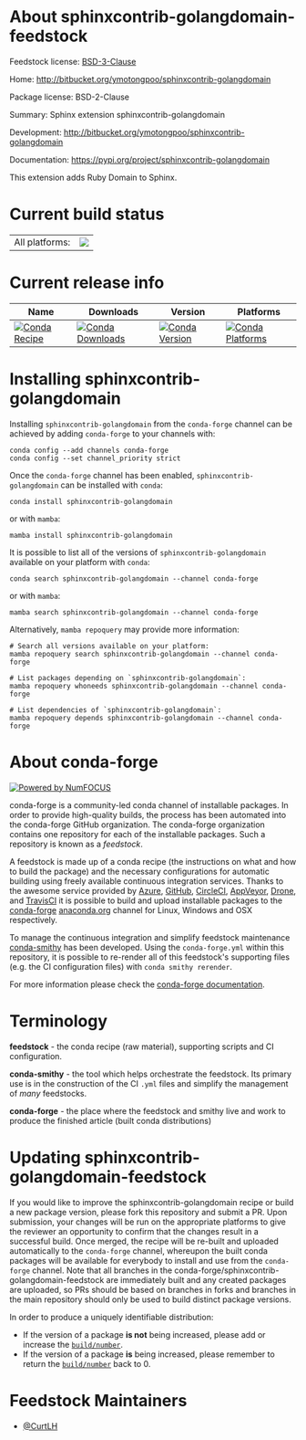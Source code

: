 About sphinxcontrib-golangdomain-feedstock
==========================================

Feedstock license: [BSD-3-Clause](https://github.com/conda-forge/sphinxcontrib-golangdomain-feedstock/blob/main/LICENSE.txt)

Home: http://bitbucket.org/ymotongpoo/sphinxcontrib-golangdomain

Package license: BSD-2-Clause

Summary: Sphinx extension sphinxcontrib-golangdomain

Development: http://bitbucket.org/ymotongpoo/sphinxcontrib-golangdomain

Documentation: https://pypi.org/project/sphinxcontrib-golangdomain

This extension adds Ruby Domain to Sphinx.


Current build status
====================


<table><tr><td>All platforms:</td>
    <td>
      <a href="https://dev.azure.com/conda-forge/feedstock-builds/_build/latest?definitionId=3568&branchName=main">
        <img src="https://dev.azure.com/conda-forge/feedstock-builds/_apis/build/status/sphinxcontrib-golangdomain-feedstock?branchName=main">
      </a>
    </td>
  </tr>
</table>

Current release info
====================

| Name | Downloads | Version | Platforms |
| --- | --- | --- | --- |
| [![Conda Recipe](https://img.shields.io/badge/recipe-sphinxcontrib--golangdomain-green.svg)](https://anaconda.org/conda-forge/sphinxcontrib-golangdomain) | [![Conda Downloads](https://img.shields.io/conda/dn/conda-forge/sphinxcontrib-golangdomain.svg)](https://anaconda.org/conda-forge/sphinxcontrib-golangdomain) | [![Conda Version](https://img.shields.io/conda/vn/conda-forge/sphinxcontrib-golangdomain.svg)](https://anaconda.org/conda-forge/sphinxcontrib-golangdomain) | [![Conda Platforms](https://img.shields.io/conda/pn/conda-forge/sphinxcontrib-golangdomain.svg)](https://anaconda.org/conda-forge/sphinxcontrib-golangdomain) |

Installing sphinxcontrib-golangdomain
=====================================

Installing `sphinxcontrib-golangdomain` from the `conda-forge` channel can be achieved by adding `conda-forge` to your channels with:

```
conda config --add channels conda-forge
conda config --set channel_priority strict
```

Once the `conda-forge` channel has been enabled, `sphinxcontrib-golangdomain` can be installed with `conda`:

```
conda install sphinxcontrib-golangdomain
```

or with `mamba`:

```
mamba install sphinxcontrib-golangdomain
```

It is possible to list all of the versions of `sphinxcontrib-golangdomain` available on your platform with `conda`:

```
conda search sphinxcontrib-golangdomain --channel conda-forge
```

or with `mamba`:

```
mamba search sphinxcontrib-golangdomain --channel conda-forge
```

Alternatively, `mamba repoquery` may provide more information:

```
# Search all versions available on your platform:
mamba repoquery search sphinxcontrib-golangdomain --channel conda-forge

# List packages depending on `sphinxcontrib-golangdomain`:
mamba repoquery whoneeds sphinxcontrib-golangdomain --channel conda-forge

# List dependencies of `sphinxcontrib-golangdomain`:
mamba repoquery depends sphinxcontrib-golangdomain --channel conda-forge
```


About conda-forge
=================

[![Powered by
NumFOCUS](https://img.shields.io/badge/powered%20by-NumFOCUS-orange.svg?style=flat&colorA=E1523D&colorB=007D8A)](https://numfocus.org)

conda-forge is a community-led conda channel of installable packages.
In order to provide high-quality builds, the process has been automated into the
conda-forge GitHub organization. The conda-forge organization contains one repository
for each of the installable packages. Such a repository is known as a *feedstock*.

A feedstock is made up of a conda recipe (the instructions on what and how to build
the package) and the necessary configurations for automatic building using freely
available continuous integration services. Thanks to the awesome service provided by
[Azure](https://azure.microsoft.com/en-us/services/devops/), [GitHub](https://github.com/),
[CircleCI](https://circleci.com/), [AppVeyor](https://www.appveyor.com/),
[Drone](https://cloud.drone.io/welcome), and [TravisCI](https://travis-ci.com/)
it is possible to build and upload installable packages to the
[conda-forge](https://anaconda.org/conda-forge) [anaconda.org](https://anaconda.org/)
channel for Linux, Windows and OSX respectively.

To manage the continuous integration and simplify feedstock maintenance
[conda-smithy](https://github.com/conda-forge/conda-smithy) has been developed.
Using the ``conda-forge.yml`` within this repository, it is possible to re-render all of
this feedstock's supporting files (e.g. the CI configuration files) with ``conda smithy rerender``.

For more information please check the [conda-forge documentation](https://conda-forge.org/docs/).

Terminology
===========

**feedstock** - the conda recipe (raw material), supporting scripts and CI configuration.

**conda-smithy** - the tool which helps orchestrate the feedstock.
                   Its primary use is in the construction of the CI ``.yml`` files
                   and simplify the management of *many* feedstocks.

**conda-forge** - the place where the feedstock and smithy live and work to
                  produce the finished article (built conda distributions)


Updating sphinxcontrib-golangdomain-feedstock
=============================================

If you would like to improve the sphinxcontrib-golangdomain recipe or build a new
package version, please fork this repository and submit a PR. Upon submission,
your changes will be run on the appropriate platforms to give the reviewer an
opportunity to confirm that the changes result in a successful build. Once
merged, the recipe will be re-built and uploaded automatically to the
`conda-forge` channel, whereupon the built conda packages will be available for
everybody to install and use from the `conda-forge` channel.
Note that all branches in the conda-forge/sphinxcontrib-golangdomain-feedstock are
immediately built and any created packages are uploaded, so PRs should be based
on branches in forks and branches in the main repository should only be used to
build distinct package versions.

In order to produce a uniquely identifiable distribution:
 * If the version of a package **is not** being increased, please add or increase
   the [``build/number``](https://docs.conda.io/projects/conda-build/en/latest/resources/define-metadata.html#build-number-and-string).
 * If the version of a package **is** being increased, please remember to return
   the [``build/number``](https://docs.conda.io/projects/conda-build/en/latest/resources/define-metadata.html#build-number-and-string)
   back to 0.

Feedstock Maintainers
=====================

* [@CurtLH](https://github.com/CurtLH/)

